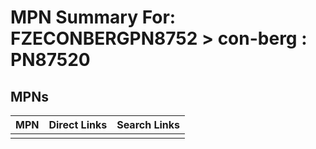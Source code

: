 



# MPN Summary For: FZECONBERGPN8752 > con-berg : PN87520

## MPNs
  

|MPN|Direct Links|Search Links|
| :--- | :--- | :--- |
||||
